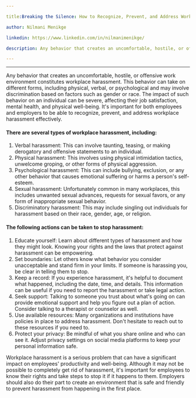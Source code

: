 ```yaml
---

title:Breaking the Silence: How to Recognize, Prevent, and Address Workplace Harassment

author: Nilmani Menikge

linkedin: https://www.linkedin.com/in/nilmanimenikge/

description: Any behavior that creates an uncomfortable, hostile, or offensive work environment constitutes workplace harassment. This behavior can take on different forms, including physical, verbal, or psychological and may involve discrimination based on factors such as gender or race. The impact of such behavior on an individual can be severe, affecting their job satisfaction, mental health, and physical well-being. It's important for both employees and employers to be able to recognize, prevent, and address workplace harassment effectively.

---
```

___
Any behavior that creates an uncomfortable, hostile, or offensive work environment constitutes workplace harassment. This behavior can take on different forms, including physical, verbal, or psychological and may involve discrimination based on factors such as gender or race. The impact of such behavior on an individual can be severe, affecting their job satisfaction, mental health, and physical well-being. It's important for both employees and employers to be able to recognize, prevent, and address workplace harassment effectively.

#### **There are several types of workplace harassment, including:**

1.	Verbal harassment: This can involve taunting, teasing, or making derogatory and offensive statements to an individual.
2.	Physical harassment: This involves using physical intimidation tactics, unwelcome groping, or other forms of physical aggression.
3.	Psychological harassment: This can include bullying, exclusion, or any other behavior that causes emotional suffering or harms a person's self-esteem.
4.	Sexual harassment: Unfortunately common in many workplaces, this includes unwanted sexual advances, requests for sexual favors, or any form of inappropriate sexual behavior.
5.	Discriminatory harassment: This may include singling out individuals for harassment based on their race, gender, age, or religion.

#### **The following actions can be taken to stop harassment:**

1.	Educate yourself: Learn about different types of harassment and how they might look. Knowing your rights and the laws that protect against harassment can be empowering.
2.	Set boundaries: Let others know what behavior you consider unacceptable and stand firm in your limits. If someone is harassing you, be clear in telling them to stop.
3.	Keep a record: If you experience harassment, it's helpful to document what happened, including the date, time, and details. This information can be useful if you need to report the harassment or take legal action.
4.	Seek support: Talking to someone you trust about what's going on can provide emotional support and help you figure out a plan of action. Consider talking to a therapist or counselor as well.
5.	Use available resources: Many organizations and institutions have policies in place to address harassment. Don't hesitate to reach out to these resources if you need to.
6.	Protect your privacy: Be mindful of what you share online and who can see it. Adjust privacy settings on social media platforms to keep your personal information safe.

Workplace harassment is a serious problem that can have a significant impact on employees' productivity and well-being. Although it may not be possible to completely get rid of harassment, it's important for employees to know their rights and take steps to stop it if it happens to them. Employers should also do their part to create an environment that is safe and friendly to prevent harassment from happening in the first place.

